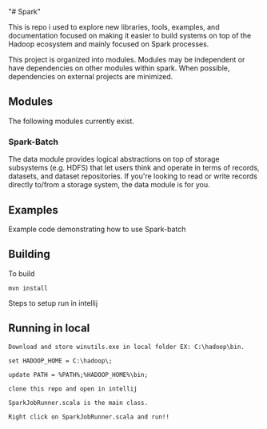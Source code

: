"# Spark"

This is repo i used to explore new libraries, tools, examples, and documentation focused on making it easier to build systems on top of the
Hadoop ecosystem and mainly focused on Spark processes.

This project is organized into modules. Modules may be independent or have
dependencies on other modules within spark. When possible, dependencies on
external projects are minimized.

## Modules

The following modules currently exist.

### Spark-Batch

The data module provides logical abstractions on top of storage subsystems (e.g.
HDFS) that let users think and operate in terms of records, datasets, and
dataset repositories. If you're looking to read or write records directly
to/from a storage system, the data module is for you.

## Examples

Example code demonstrating how to use Spark-batch

## Building

To build

```
mvn install
```

Steps to setup run in intellij

## Running in local

```
Download and store winutils.exe in local folder EX: C:\hadoop\bin.

set HADOOP_HOME = C:\hadoop\;

update PATH = %PATH%;%HADOOP_HOME%\bin;

clone this repo and open in intellij

SparkJobRunner.scala is the main class.

Right click on SparkJobRunner.scala and run!!

```
